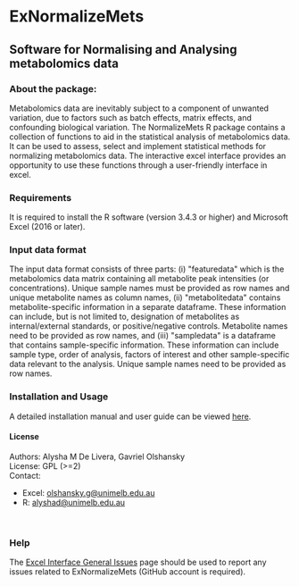 # ExNormalizeMets


## Software for Normalising and Analysing metabolomics data


### About the package:

Metabolomics data are inevitably subject to a component of unwanted variation, due to factors such as batch effects, matrix effects, and confounding biological variation. The NormalizeMets R package contains a collection of functions to aid in the statistical analysis of metabolomics data. It can be used to assess, select and implement statistical methods for normalizing metabolomics data. The interactive excel interface provides an opportunity to use these functions through a user-friendly interface in excel.

### Requirements

It is required to install the R software (version 3.4.3 or higher) and Microsoft Excel (2016 or later).

### Input data format

The input data format consists of three parts: (i) "featuredata" which is the metabolomics data matrix containing all metabolite peak intensities (or concentrations). Unique sample names must be provided as row names and unique metabolite names as column names, (ii) "metabolitedata" contains metabolite-specific information in a separate dataframe. These information can include, but is not limited to, designation of metabolites as internal/external standards, or positive/negative controls. Metabolite names need to be provided as row names, and (iii) "sampledata" is a dataframe that contains sample-specific information. These information can include sample type, order of analysis, factors of interest and other sample-specific data relevant to the analysis. Unique sample names need to be provided as row names.

### Installation and Usage

A detailed installation manual and user guide can be viewed [here]({{site.url}}/ExNormalizeMets/docs/ExNormalizeMets_manual.1.pdf).

#### License

Authors: Alysha M De Livera, Gavriel Olshansky <br />
License: GPL (>=2) <br />
Contact: <br />
* Excel: olshansky.g@unimelb.edu.au
* R: alyshad@unimelb.edu.au

<br />

### Help

The [Excel Interface General Issues](https://github.com/metabolomicstats/ExNormalizeMets/issues) page should be used to report any issues related to ExNormalizeMets (GitHub account is required).




